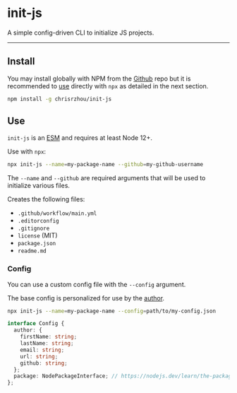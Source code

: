 # init-js

A simple config-driven CLI to initialize JS projects.

---

## Install

You may install globally with NPM from the [Github][] repo but it is recommended to [use](#use) directly with `npx` as detailed in the next section.

```sh
npm install -g chrisrzhou/init-js
```

## Use

`init-js` is an [ESM][] and requires at least Node 12+.

Use with `npx`:

```sh
npx init-js --name=my-package-name --github=my-github-username
```

The `--name` and `--github` are required arguments that will be used to initialize various files.

Creates the following files:
- `.github/workflow/main.yml`
- `.editorconfig`
- `.gitignore`
- `license` (MIT)
- `package.json`
- `readme.md`

### Config

You can use a custom config file with the `--config` argument.

The base config is personalized for use by the [author][].

```sh
npx init-js --name=my-package-name --config=path/to/my-config.json
```

```ts
interface Config {
  author: {
    firstName: string;
    lastName: string;
    email: string;
    url: string;
    github: string;
  };
  package: NodePackageInterface; // https://nodejs.dev/learn/the-package-json-guide
};
```

<!-- defs -->
[author]: https://github.com/chrisrzhou
[esm]: https://nodejs.org/api/esm.html
[github]: https://github.com/chrisrzhou/init-js
